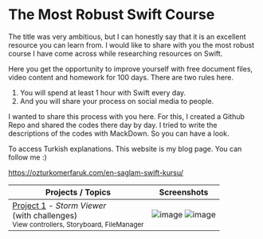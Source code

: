 # The Most Robust Swift Course
The title was very ambitious, but I can honestly say that it is an excellent resource you can learn from. I would like to share with you the most robust course I have come across while researching resources on Swift.

Here you get the opportunity to improve yourself with free document files, video content and homework for 100 days. There are two rules here.

1. You will spend at least 1 hour with Swift every day.
2. And you will share your process on social media to people.

I wanted to share this process with you here. For this, I created a Github Repo and shared the codes there day by day. I tried to write the descriptions of the codes with MackDown. So you can have a look.

To access Turkish explanations. This website is my blog page. You can follow me :)

https://ozturkomerfaruk.com/en-saglam-swift-kursu/

Projects / Topics                                                                                                                                                            | Screenshots
---                                                                                                                                                                          |---
[Project 1](18.Day) - *Storm Viewer* <br/>(with challenges)                                         <br/><sub> View controllers, Storyboard, FileManager                               </sub> | ![image](https://user-images.githubusercontent.com/56068905/188148592-bcdb0efc-478c-49c0-8177-d8c20f8d3802.png) ![image](https://user-images.githubusercontent.com/56068905/188148648-0f291a52-2bda-4165-ba4e-7a335076273a.png) |
